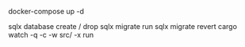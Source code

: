 docker-compose up -d

sqlx database create / drop
sqlx migrate run
sqlx migrate revert
cargo watch -q -c -w src/ -x run
